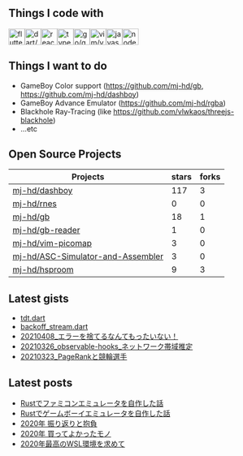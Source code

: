 ## Things I code with

<img src="https://cdn.jsdelivr.net/gh/devicons/devicon/icons/flutter/flutter-original.svg" alt="flutter/flutter-original" width="32" height="32"><img src="https://cdn.jsdelivr.net/gh/devicons/devicon/icons/dart/dart-original-wordmark.svg" alt="dart/dart-original-wordmark" width="32" height="32"><img src="https://cdn.jsdelivr.net/gh/devicons/devicon/icons/react/react-original-wordmark.svg" alt="react/react-original-wordmark" width="32" height="32"><img src="https://cdn.jsdelivr.net/gh/devicons/devicon/icons/typescript/typescript-original.svg" alt="typescript/typescript-original" width="32" height="32"><img src="https://cdn.jsdelivr.net/gh/devicons/devicon/icons/go/go-original.svg" alt="go/go-original" width="32" height="32"><img src="https://cdn.jsdelivr.net/gh/devicons/devicon/icons/vim/vim-original.svg" alt="vim/vim-original" width="32" height="32"><img src="https://cdn.jsdelivr.net/gh/devicons/devicon/icons/javascript/javascript-original.svg" alt="javascript/javascript-original" width="32" height="32"><img src="https://cdn.jsdelivr.net/gh/devicons/devicon/icons/nodejs/nodejs-original-wordmark.svg" alt="nodejs/nodejs-original-wordmark" width="32" height="32">

## Things I want to do

- GameBoy Color support (https://github.com/mj-hd/gb, https://github.com/mj-hd/dashboy)
- GameBoy Advance Emulator (https://github.com/mj-hd/rgba)
- Blackhole Ray-Tracing (like https://github.com/vlwkaos/threejs-blackhole)
- ...etc

## Open Source Projects

|Projects|stars|forks|
|--------|-----|-----|
|[mj-hd/dashboy](https://github.com/mj-hd/dashboy)|117|3|
|[mj-hd/rnes](https://github.com/mj-hd/rnes)|0|0|
|[mj-hd/gb](https://github.com/mj-hd/gb)|18|1|
|[mj-hd/gb-reader](https://github.com/mj-hd/gb-reader)|1|0|
|[mj-hd/vim-picomap](https://github.com/mj-hd/vim-picomap)|3|0|
|[mj-hd/ASC-Simulator-and-Assembler](https://github.com/mj-hd/ASC-Simulator-and-Assembler)|3|0|
|[mj-hd/hsproom](https://github.com/mj-hd/hsproom)|9|3|


## Latest gists

- [tdt.dart](https://gist.github.com/2ff63328ab092f2d19d8e78e32fb8971)
- [backoff_stream.dart](https://gist.github.com/a6587808317d3d905373c43b04f83d4e)
- [20210408_エラーを捨てるなんてもったいない！](https://gist.github.com/a1278b3bfe8b24c00f5c5946ac72b736)
- [ 20210326_observable-hooks_ネットワーク帯域推定](https://gist.github.com/bbfa3c567fb2cec6df33050c7d4029cf)
- [20210323_PageRankと競輪選手](https://gist.github.com/326f58b0447ea9d898a6123322cec7d4)


## Latest posts

- [Rustでファミコンエミュレータを自作した話](https://mjhd.hatenablog.com/entry/2021/06/12/123013)
- [Rustでゲームボーイエミュレータを自作した話](https://mjhd.hatenablog.com/entry/2021/04/14/221813)
- [2020年 振り返りと抱負](https://mjhd.hatenablog.com/entry/2020/12/31/214411)
- [2020年 買ってよかったモノ](https://mjhd.hatenablog.com/entry/2020/12/19/175222)
- [2020年最高のWSL環境を求めて](https://mjhd.hatenablog.com/entry/2020/05/09/160313)

